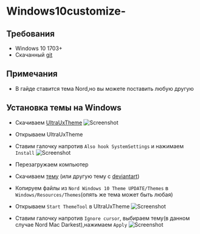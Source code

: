 # Windows10customize-
## Требования
* Windows 10 1703+
* Скачанный [git](https://git-scm.com/)
## Примечания
* В гайде ставится тема Nord,но вы можете поставить любую другую

## Установка темы на Windows
* Скачиваем [UltraUxTheme](https://github.com/namazso/SecureUxTheme/releases/)
![Screenshot](https://i.imgur.com/RXzSTXm.png)
* Открываем UltraUxTheme
* Ставим галочку напротив `Also hook SystemSettings` и нажимаем `Install`
![Screenshot](https://i.imgur.com/i4aKJRV.png)
* Перезагружаем компьютер
* Скачиваем [тему](https://www.deviantart.com/niivu/art/Nord-Windows-10-Theme-837266272) (или другую тему с [deviantart](https://www.deviantart.com/search?q=windows%2010%20themes))
* Копируем файлы из `Nord Windows 10 Theme UPDATE/Themes` в `Windows/Resources/Themes`(опять же тема может быть любая)
* Открываем `Start ThemeTool` в UltraUxTheme
![Screenshot](https://i.imgur.com/DLBJQYx.png)

* Ставим галочку напротив `Ignore cursor`, выбираем тему(в данном случае Nord Mac Darkest),нажимаем `Apply`
![Screenshot](https://i.imgur.com/lQpXsz2.png)
